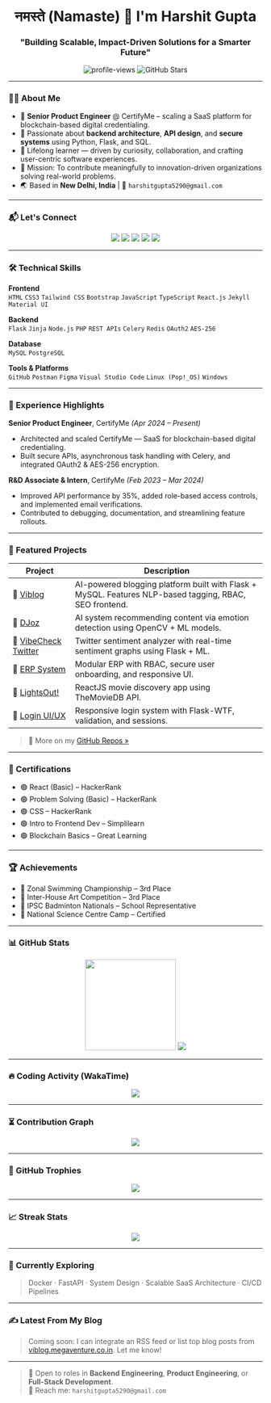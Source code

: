 <h1 align="center">नमस्ते (Namaste) 🙏 I'm Harshit Gupta</h1>
<h3 align="center">"Building Scalable, Impact-Driven Solutions for a Smarter Future"</h3>

<p align="center">
  <img src="https://komarev.com/ghpvc/?username=Harshitgupta5290&label=Profile%20views&color=0e75b6&style=flat" alt="profile-views" />
  <img src="https://img.shields.io/github/stars/Harshitgupta5290?style=social" alt="GitHub Stars"/>
</p>

---

### 🧑‍💻 About Me

- 💼 **Senior Product Engineer** @ CertifyMe – scaling a SaaS platform for blockchain-based digital credentialing.
- 🔧 Passionate about **backend architecture**, **API design**, and **secure systems** using Python, Flask, and SQL.
- 🧠 Lifelong learner — driven by curiosity, collaboration, and crafting user-centric software experiences.
- 🎯 Mission: To contribute meaningfully to innovation-driven organizations solving real-world problems.
- 🌏 Based in **New Delhi, India** | 📩 `harshitgupta5290@gmail.com`

---

### 📬 Let's Connect

<p align="center">
  <a href="mailto:harshitgupta5290@gmail.com"><img src="https://img.shields.io/badge/Gmail-D14836?style=for-the-badge&logo=gmail&logoColor=white"/></a>
  <a href="https://www.linkedin.com/in/harshitgupta1215/"><img src="https://img.shields.io/badge/LinkedIn-0A66C2?style=for-the-badge&logo=linkedin&logoColor=white"/></a>
  <a href="https://github.com/Harshitgupta5290"><img src="https://img.shields.io/badge/GitHub-000?style=for-the-badge&logo=github&logoColor=white"/></a>
  <a href="https://viblog.megaventure.co.in"><img src="https://img.shields.io/badge/Website-Viblog-blue?style=for-the-badge&logo=google-chrome&logoColor=white"/></a>
  <a href="https://www.youtube.com/@viblogofficial"><img src="https://img.shields.io/badge/Youtube-ViblogOfficial-FF0000?style=for-the-badge&logo=youtube&logoColor=white"/></a>
</p>

---

### 🛠️ Technical Skills

**Frontend**  
`HTML` `CSS3` `Tailwind CSS` `Bootstrap` `JavaScript` `TypeScript` `React.js` `Jekyll` `Material UI`

**Backend**  
`Flask` `Jinja` `Node.js` `PHP` `REST APIs` `Celery` `Redis` `OAuth2` `AES-256`

**Database**  
`MySQL` `PostgreSQL`

**Tools & Platforms**  
`GitHub` `Postman` `Figma` `Visual Studio Code` `Linux (Pop!_OS)` `Windows`

---

### 🚀 Experience Highlights

**Senior Product Engineer**, CertifyMe *(Apr 2024 – Present)*  
- Architected and scaled CertifyMe — SaaS for blockchain-based digital credentialing.  
- Built secure APIs, asynchronous task handling with Celery, and integrated OAuth2 & AES-256 encryption.

**R&D Associate & Intern**, CertifyMe *(Feb 2023 – Mar 2024)*  
- Improved API performance by 35%, added role-based access controls, and implemented email verifications.  
- Contributed to debugging, documentation, and streamlining feature rollouts.

---

### 📌 Featured Projects

| Project | Description |
|--------|-------------|
| 🔗 [Viblog](https://github.com/Harshitgupta5290/Viblog) | AI-powered blogging platform built with Flask + MySQL. Features NLP-based tagging, RBAC, SEO frontend. |
| 🔗 [DJoz](https://github.com/Harshitgupta5290/Emotion-Based-Media-Recommender) | AI system recommending content via emotion detection using OpenCV + ML models. |
| 🔗 [VibeCheck Twitter](https://github.com/Harshitgupta5290/Twitter-Sentiment-Analysis) | Twitter sentiment analyzer with real-time sentiment graphs using Flask + ML. |
| 🔗 [ERP System](https://github.com/Harshitgupta5290/ERP-System) | Modular ERP with RBAC, secure user onboarding, and responsive UI. |
| 🔗 [LightsOut!](https://github.com/Harshitgupta5290/LightsOut-Movie-App) | ReactJS movie discovery app using TheMovieDB API. |
| 🔗 [Login UI/UX](https://github.com/Harshitgupta5290/Login-System) | Responsive login system with Flask-WTF, validation, and sessions. |

> 🔎 More on my [GitHub Repos »](https://github.com/Harshitgupta5290?tab=repositories)

---

### 📜 Certifications

- 🟢 React (Basic) – HackerRank  
- 🟢 Problem Solving (Basic) – HackerRank  
- 🟢 CSS – HackerRank  
- 🟢 Intro to Frontend Dev – Simplilearn  
- 🟢 Blockchain Basics – Great Learning

---

### 🏆 Achievements

- 🥉 Zonal Swimming Championship – 3rd Place  
- 🎨 Inter-House Art Competition – 3rd Place  
- 🏸 IPSC Badminton Nationals – School Representative  
- 🔬 National Science Centre Camp – Certified  

---

### 📊 GitHub Stats

<p align="center">
  <img src="https://github-readme-stats.vercel.app/api?username=Harshitgupta5290&show_icons=true&theme=tokyonight&count_private=true" height="180px"/>
  <img src="https://github-readme-stats.vercel.app/api/top-langs/?username=Harshitgupta5290&layout=compact&theme=tokyonight"/>
</p>

---

### 🔥 Coding Activity (WakaTime)

<!-- Replace below username with your actual wakatime username if different -->
<p align="center">
  <img src="https://github-readme-stats.vercel.app/api/wakatime?username=Harshitgupta5290&theme=tokyonight&layout=compact" />
</p>

---

### ⏳ Contribution Graph

<p align="center">
  <img src="https://github-readme-activity-graph.vercel.app/graph?username=Harshitgupta5290&theme=tokyo-night" />
</p>

---

### 🏅 GitHub Trophies

<p align="center">
  <img src="https://github-profile-trophy.vercel.app/?username=Harshitgupta5290&theme=tokyonight&no-frame=true&margin-w=10"/>
</p>

---

### 📈 Streak Stats

<p align="center">
  <img src="https://github-readme-streak-stats.herokuapp.com/?user=Harshitgupta5290&theme=tokyonight"/>
</p>

---

### 🧩 Currently Exploring
> Docker · FastAPI · System Design · Scalable SaaS Architecture · CI/CD Pipelines

---

### ✍️ Latest From My Blog

> Coming soon: I can integrate an RSS feed or list top blog posts from [viblog.megaventure.co.in](https://viblog.megaventure.co.in). Let me know!

---

> 💼 Open to roles in **Backend Engineering**, **Product Engineering**, or **Full-Stack Development**.  
> 📩 Reach me: `harshitgupta5290@gmail.com`
